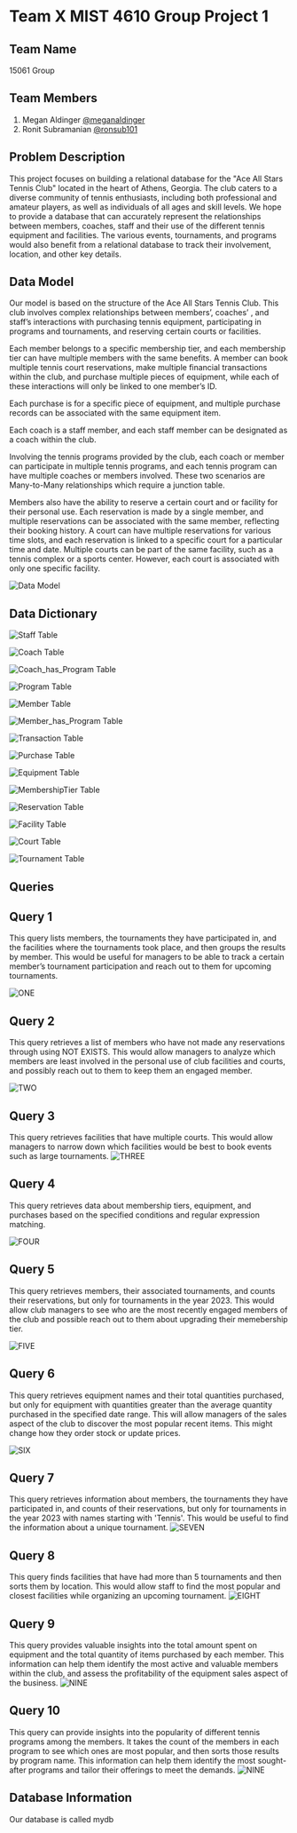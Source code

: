 # Team X MIST 4610 Group Project 1
## Team Name
15061 Group 
## Team Members
1. Megan Aldinger [@meganaldinger](https://github.com/meganaldinger)
2. Ronit Subramanian [@ronsub101](https://github.com/ronsub101)
## Problem Description
This project focuses on building a relational database for the "Ace All Stars Tennis Club" located in the heart of Athens, Georgia. The club caters to a diverse community of tennis enthusiasts, including both professional and amateur players, as well as individuals of all ages and skill levels. We hope to provide a database that can accurately represent the relationships between members, coaches, staff and their use of the different tennis equipment and facilities. The various events, tournaments, and programs would also benefit from a relational database to track their involvement, location, and other key details.

## Data Model
Our model is based on the structure of the Ace All Stars Tennis Club. This club involves complex relationships between members’, coaches’ , and staff’s interactions with purchasing tennis equipment, participating in programs and tournaments, and reserving certain courts or facilities. 

Each member belongs to a specific membership tier, and each membership tier can have multiple members with the same benefits. A member can book multiple tennis court reservations, make multiple financial transactions within the club, and purchase multiple pieces of equipment, while each of these interactions will only be linked to one member’s ID. 

Each purchase is for a specific piece of equipment, and multiple purchase records can be associated with the same equipment item.

Each coach is a staff member, and each staff member can be designated as a coach within the club. 

Involving the tennis programs provided by the club, each coach or member can participate in multiple tennis programs, and each tennis program can have multiple coaches or members involved. These two scenarios are Many-to-Many relationships which require a junction table. 

Members also have the ability to reserve a certain court and or facility for their personal use. Each reservation is made by a single member, and multiple reservations can be associated with the same member, reflecting their booking history. A court can have multiple reservations for various time slots, and each reservation is linked to a specific court for a particular time and date. Multiple courts can be part of the same facility, such as a tennis complex or a sports center. However, each court is associated with only one specific facility.

![Data Model](img/dataModel.jpeg)

## Data Dictionary
![Staff Table](img/tables/staff.png)

![Coach Table](img/tables/coach.png)

![Coach_has_Program Table](img/tables/coach_has_program.png)

![Program Table](img/tables/program.png)

![Member Table](img/tables/member.png)

![Member_has_Program Table](img/tables/member_has_program.png)

![Transaction Table](img/tables/transaction.png)

![Purchase Table](img/tables/purchase.png)

![Equipment Table](img/tables/equipment.png)

![MembershipTier Table](img/tables/membershipTier.png)

![Reservation Table](img/tables/reservation.png)

![Facility Table](img/tables/facility.png)

![Court Table](img/tables/court.png)

![Tournament Table](img/tables/tournament.png)

## Queries
## Query 1
This query lists members, the tournaments they have participated in, and the facilities where the tournaments took place, and then groups the results by member. This would be useful for managers to be able to track a certain member’s tournament participation and reach out to them for upcoming tournaments.

![ONE](img/queries/ONE.png)

## Query 2
This query retrieves a list of members who have not made any reservations through using NOT EXISTS. This would allow managers to analyze which members are least involved in the personal use of club facilities and courts, and possibly reach out to them to keep them an engaged member.

![TWO](img/queries/TWO.png)

## Query 3
This query retrieves facilities that have multiple courts. This would allow managers to narrow down which facilities would be best to book events such as large tournaments.
![THREE](img/queries/THREE.png)

## Query 4
This query retrieves data about membership tiers, equipment, and purchases based on the specified conditions and regular expression matching. 

![FOUR](img/queries/FOUR.png)

## Query 5
This query retrieves members, their associated tournaments, and counts their reservations, but only for tournaments in the year 2023. This would allow club managers to see who are the most recently engaged members of the club and possible reach out to them about upgrading their memebership tier.

![FIVE](img/queries/FIVE.png)

## Query 6
This query retrieves equipment names and their total quantities purchased, but only for equipment with quantities greater than the average quantity purchased in the specified date range. This will allow managers of the sales aspect of the club to discover the most popular recent items. This might change how they order stock or update prices.

![SIX](img/queries/SIX.png)

## Query 7 
This query retrieves information about members, the tournaments they have participated in, and counts of their reservations, but only for tournaments in the year 2023 with names starting with 'Tennis'. This would be useful to find the information about a unique tournament. 
![SEVEN](img/queries/SEVEN.png)

## Query 8
This query finds facilities that have had more than 5 tournaments and then sorts them by location. This would allow staff to find the most popular and closest facilities while organizing an upcoming tournament. 
![EIGHT](img/queries/EIGHT.png)

## Query 9 
This query provides valuable insights into the total amount spent on equipment and the total quantity of items purchased by each member. This information can help them identify the most active and valuable members within the club, and assess the profitability of the equipment sales aspect of the business.
![NINE](img/queries/NINE.png)

## Query 10
This query can provide insights into the popularity of different tennis programs among the members. It takes the count of the members in each program to see which ones are most popular, and then sorts those results by program name. This information can help them identify the most sought-after programs and tailor their offerings to meet the demands. 
![NINE](img/queries/TEN.png)
## Database Information
Our database is called mydb
